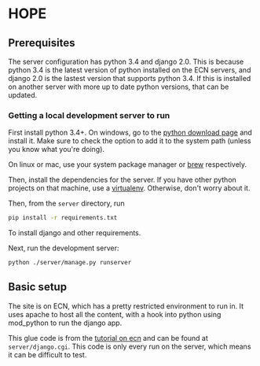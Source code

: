 # HOPE

## Prerequisites

The server configuration has python 3.4 and django 2.0.
This is because python 3.4 is the latest version of python installed on the ECN servers,
and django 2.0 is the lastest version that supports python 3.4. If this is installed on another server
with more up to date python versions, that can be updated.

### Getting a local development server to run

First install python 3.4+. On windows, go to the [python download page](https://www.python.org/downloads/)
and install it. Make sure to check the option to add it to the system path (unless you know what you're doing).

On linux or mac, use your system package manager or [brew](brew.sh) respectively.

Then, install the dependencies for the server. If you have other python projects on that machine, use
a [virtualenv](https://docs.python.org/3/library/venv.html). Otherwise, don't worry about it.

Then, from the `server` directory, run

```bash
pip install -r requirements.txt
```

To install django and other requirements.

Next, run the development server:

```bash
python ./server/manage.py runserver
```

## Basic setup
The site is on ECN, which has a pretty restricted environment to run in.
It uses apache to host all the content, with a hook into python using mod_python to run the django app.

This glue code is from the [tutorial on ecn](https://engineering.purdue.edu/ECN/Support/KB/Docs/ConfiguringDjango)
and can be found at `server/django.cgi`. This code is only every run on the server, which means it can be difficult to test.

